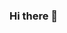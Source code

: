 ### Hi there 👋

<!--
**davidkey1/davidkey1** is a repository made for my lab project! I am 21, working on getting my Associates in Cyber Security at Wake Tech Community College.
